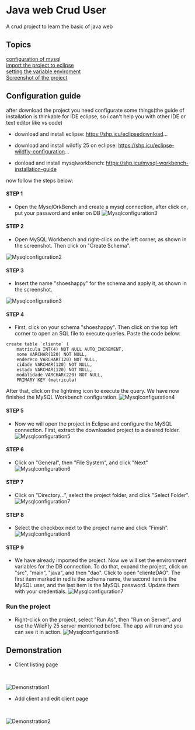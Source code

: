
# Java web Crud User

A crud project to learn the basic of java web


## Topics

[configuration of mysql](#STEP-1) 
<br/>
[import the project to eclipse](#STEP-5)
<br/>
[setting the variable enviroment](#STEP-9)
<br/>
[Screenshot of the project](#Demonstration)



## Configuration guide 

after download the project you need configurate some things(the guide of installation is thinkable for IDE eclipse, so i can't help you with other IDE or text editor like vs code)

* download and install eclipse: https://shp.icu/eclipsedownload...

* download and install wildfly 25 on eclipse: https://shp.icu/eclipse-wildfly-configuration...

* donload and install mysqlworkbench:  https://shp.icu/mysql-workbench-installation-guide

now follow the steps below:
#### STEP 1
* Open the MysqlOrkBench and create a mysql connection, after click on, put your password and enter on DB
![Mysqlconfiguration3](https://i.ibb.co/5ky4PMK/image.png)
#### STEP 2
*  Open MySQL Workbench and right-click on the left corner, as shown in the screenshot. Then click on "Create Schema".

![Mysqlconfiguration2](https://i.ibb.co/xYtV7c4/image.png)

#### STEP 3 
* Insert the name "shoeshappy" for the schema and apply it, as shown in the screenshot.

![Mysqlconfiguration3](https://i.ibb.co/djLWtYR/image.png)

#### STEP 4
* First, click on your schema "shoeshappy". Then click on the top left corner to open an SQL file to execute queries. Paste the code below:
``` 
create table `cliente` (
	matricula INT(4) NOT NULL AUTO_INCREMENT,
	nome VARCHAR(120) NOT NULL,
	endereco VARCHAR(120) NOT NULL,
	cidade VARCHAR(120) NOT NULL,
	estado VARCHAR(120) NOT NULL,
	modalidade VARCHAR(220) NOT NULL,
	PRIMARY KEY (matricula)

```
After that, click on the lightning icon to execute the query. We have now finished the MySQL Workbench configuration.
![Mysqlconfiguration4](https://i.ibb.co/z6hqcSZ/image.png)

#### STEP 5
* Now we will open the project in Eclipse and configure the MySQL connection. First, extract the downloaded project to a desired folder.
![Mysqlconfiguration5](https://i.ibb.co/QQPvM5V/image.png)

#### STEP 6 
* Click on "General", then "File System", and click "Next"
![Mysqlconfiguration6](https://i.ibb.co/Hn5sDz3/image.png)

#### STEP 7  
* Click on "Directory...", select the project folder, and click "Select Folder".
![Mysqlconfiguration7](https://i.ibb.co/Jr2b41y/image.png)


#### STEP 8 
* Select the checkbox next to the project name and click "Finish".
![Mysqlconfiguration8](https://i.ibb.co/8gB3Tyh/image.png)

#### STEP 9
* We have already imported the project. Now we will set the environment variables for the DB connection. To do that, expand the project, click on "src", "main", "java", and then "dao". Click to open "clienteDAO". The first item marked in red is the schema name, the second item is the MySQL user, and the last item is the MySQL password. Update them with your credentials.
![Mysqlconfiguration7](https://i.ibb.co/p4sg3j4/image.png)


### Run the project
* Right-click on the project, select "Run As", then "Run on Server", and use the WildFly 25 server mentioned before. The app will run and you can see it in action.
![Mysqlconfiguration8](https://i.ibb.co/cCvFk4V/image.png)

## Demonstration

* Client listing page
<br/>

![Demonstration1](https://i.ibb.co/fFfmpNV/Lista-de-Clientes.png)

* Add client and edit client page
<br/>

![Demonstration2](https://i.ibb.co/KFw5h1B/Adicionar-Editar.png)

